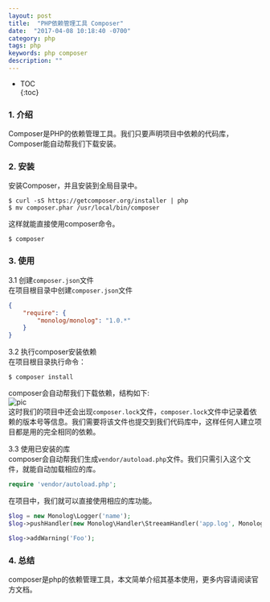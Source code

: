 ```yaml
---
layout: post
title:  "PHP依赖管理工具 Composer"
date:  "2017-04-08 10:18:40 -0700"
category: php
tags: php
keywords: php composer
description: ""
---
```


* TOC  
{:toc}  

### 1. 介绍  
Composer是PHP的依赖管理工具。我们只要声明项目中依赖的代码库，Composer能自动帮我们下载安装。

### 2. 安装  
安装Composer，并且安装到全局目录中。  
```  
$ curl -sS https://getcomposer.org/installer | php
$ mv composer.phar /usr/local/bin/composer
```  
这样就能直接使用composer命令。
```  
$ composer 
```  
### 3. 使用

3.1  创建`composer.json`文件  
在项目根目录中创建`composer.json`文件
``` json  
{
	"require": {
		"monolog/monolog": "1.0.*"
	}
}
```   

3.2 执行composer安装依赖  
在项目根目录执行命令：  
```  
$ composer install
```  
composer会自动帮我们下载依赖，结构如下:  
![pic](https://gongmh.github.io/source/blog/pic/php-composer-001.jpg)  
这时我们的项目中还会出现`composer.lock`文件，`composer.lock`文件中记录着依赖的版本号等信息。我们需要将该文件也提交到我们代码库中，这样任何人建立项目都是用的完全相同的依赖。  

3.3 使用已安装的库  
composer会自动帮我们生成`vendor/autoload.php`文件。我们只需引入这个文件，就能自动加载相应的库。
``` php  
require 'vendor/autoload.php';
```  
在项目中，我们就可以直接使用相应的库功能。
``` php  
$log = new Monolog\Logger('name');
$log->pushHandler(new Monolog\Handler\StreeamHandler('app.log', Monolog\Logger::WARNING));

$log->addWarning('Foo');
```  

### 4. 总结  
composer是php的依赖管理工具，本文简单介绍其基本使用，更多内容请阅读官方文档。